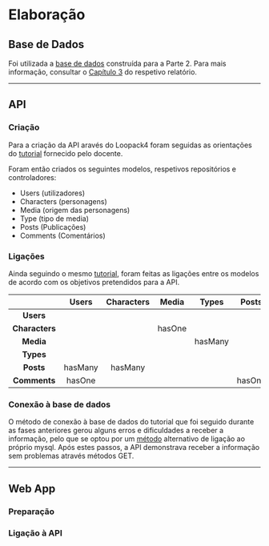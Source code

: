 # Elaboração

## Base de Dados
Foi utilizada a [base de dados](https://github.com/inf24dw1g09/DW-Avaliacao-Final/blob/Parte-2/Parte2_%20Ficheiros/db.sql) construída para a Parte 2. Para mais informação, consultar o [Capítulo 3](https://github.com/inf24dw1g09/DW-Avaliacao-Final/blob/Parte-2/Relatorio/C3.md) do respetivo relatório.

---

## API
### Criação
Para a criação da API aravés do Loopack4 foram seguidas as orientações do [tutorial](https://moodle.maieutica.pt/pluginfile.php/248745/mod_resource/content/1/INF-DW1-06_Loopback4_01.pdf) fornecido pelo docente.

Foram então criados os seguintes modelos, respetivos repositórios e controladores:
- Users (utilizadores)
- Characters (personagens)
- Media (origem das personagens)
- Type (tipo de media)
- Posts (Publicações)
- Comments (Comentários)

### Ligações 
Ainda seguindo o mesmo [tutorial](https://moodle.maieutica.pt/pluginfile.php/248745/mod_resource/content/1/INF-DW1-06_Loopback4_01.pdf), foram feitas as ligações entre os modelos de acordo com os objetivos pretendidos para a API. 

|  | Users | Characters | Media | Types | Posts | Comments | 
| :----: | :----: | :----: | :----: | :----: | :----: | :----: | 
| **Users** |  |  |  |  |  |  |
| **Characters** |  |  | hasOne |  |  |  |
| **Media** |  |  |  | hasMany | |  |
| **Types** |  |  |  |  |  |
| **Posts** | hasMany | hasMany |  |  |  |  |
| **Comments** | hasOne |  |  |  | hasOne |   |  

### Conexão à base de dados
O método de conexão à base de dados do tutorial que foi seguido durante as fases anteriores gerou alguns erros e dificuldades a receber a informação, pelo que se optou por um [método](https://loopback.io/doc/en/lb4/Connecting-to-MySQL.html) alternativo de ligação ao próprio mysql. Após estes passos, a API demonstrava receber a informação sem problemas através métodos GET.

---

## Web App
### Preparação

### Ligação à API


